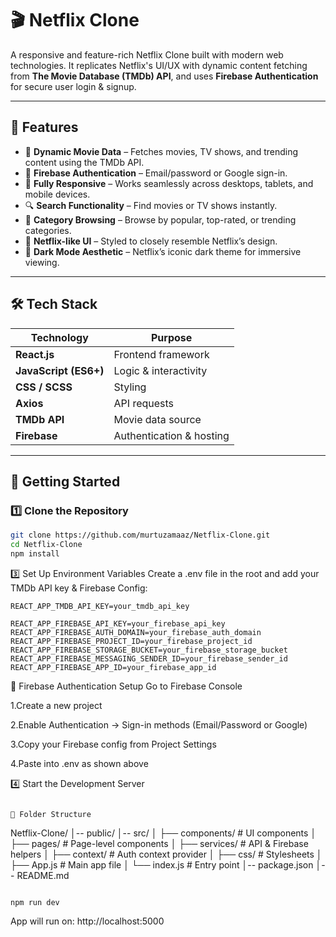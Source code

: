 # 🎬 Netflix Clone  

A responsive and feature-rich Netflix Clone built with modern web technologies. It replicates Netflix's UI/UX with dynamic content fetching from **The Movie Database (TMDb) API**, and uses **Firebase Authentication** for secure user login & signup.  

---

## 📌 Features  

- 🎯 **Dynamic Movie Data** – Fetches movies, TV shows, and trending content using the TMDb API.  
- 🔐 **Firebase Authentication** – Email/password or Google sign-in.  
- 📱 **Fully Responsive** – Works seamlessly across desktops, tablets, and mobile devices.  
- 🔍 **Search Functionality** – Find movies or TV shows instantly.  
- 📂 **Category Browsing** – Browse by popular, top-rated, or trending categories.  
- 🎨 **Netflix-like UI** – Styled to closely resemble Netflix’s design.  
- 🌙 **Dark Mode Aesthetic** – Netflix’s iconic dark theme for immersive viewing.  

---

## 🛠️ Tech Stack  

| Technology | Purpose |
|------------|---------|
| **React.js** | Frontend framework |
| **JavaScript (ES6+)** | Logic & interactivity |
| **CSS / SCSS** | Styling |
| **Axios** | API requests |
| **TMDb API** | Movie data source |
| **Firebase** | Authentication & hosting |

---

## 🚀 Getting Started  

### 1️⃣ Clone the Repository  
```bash
git clone https://github.com/murtuzamaaz/Netflix-Clone.git
cd Netflix-Clone
npm install
```
3️⃣ Set Up Environment Variables
Create a .env file in the root and add your TMDb API key & Firebase Config:
```
REACT_APP_TMDB_API_KEY=your_tmdb_api_key

REACT_APP_FIREBASE_API_KEY=your_firebase_api_key
REACT_APP_FIREBASE_AUTH_DOMAIN=your_firebase_auth_domain
REACT_APP_FIREBASE_PROJECT_ID=your_firebase_project_id
REACT_APP_FIREBASE_STORAGE_BUCKET=your_firebase_storage_bucket
REACT_APP_FIREBASE_MESSAGING_SENDER_ID=your_firebase_sender_id
REACT_APP_FIREBASE_APP_ID=your_firebase_app_id
```

🔑 Firebase Authentication Setup
Go to Firebase Console

1.Create a new project

2.Enable Authentication → Sign-in methods (Email/Password or Google)

3.Copy your Firebase config from Project Settings

4.Paste into .env as shown above

4️⃣ Start the Development Server

```

📂 Folder Structure
```
Netflix-Clone/
│-- public/
│-- src/
│   ├── components/     # UI components
│   ├── pages/          # Page-level components
│   ├── services/       # API & Firebase helpers
│   ├── context/        # Auth context provider
│   ├── css/            # Stylesheets
│   ├── App.js          # Main app file
│   └── index.js        # Entry point
│-- package.json
│-- README.md
```

npm run dev
```
App will run on: http://localhost:5000





